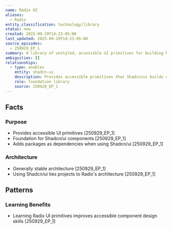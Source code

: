 ```yaml
---
name: Radix UI
aliases:
  - Radix
entity_classification: technology/library
status: new
created: 2025-09-29T14:23-05:00
last_updated: 2025-09-29T14:23-05:00
source_episodes:
  - 250929_EP_1
summary: A library of unstyled, accessible UI primitives for building high-quality React components. Foundation for Shadcn/ui components.
ambiguities: []
relationships:
  - type: enables
    entity: shadcn-ui
    description: Provides accessible primitives that Shadcn/ui builds upon
    role: foundation library
    source: 250929_EP_1
---
```


## Facts

### Purpose
- Provides accessible UI primitives [250929_EP_1]
- Foundation for Shadcn/ui components [250929_EP_1]
- Adds packages as dependencies when using Shadcn/ui [250929_EP_1]

### Architecture
- Generally stable architecture [250929_EP_1]
- Using Shadcn/ui ties projects to Radix's architecture [250929_EP_1]

## Patterns

### Learning Benefits
- Learning Radix UI primitives improves accessible component design skills [250929_EP_1]